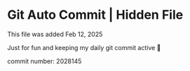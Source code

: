 # Git Auto Commit | Hidden File

This file was added Feb 12, 2025

Just for fun and keeping my daily git commit active 🤪

commit number: 2028145
